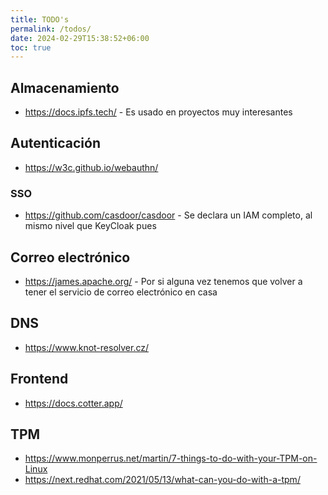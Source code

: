 ```yaml
---
title: TODO's
permalink: /todos/
date: 2024-02-29T15:38:52+06:00
toc: true
---
```


## Almacenamiento
* https://docs.ipfs.tech/ - Es usado en proyectos muy interesantes

## Autenticación
* https://w3c.github.io/webauthn/

### SSO
* https://github.com/casdoor/casdoor - Se declara un IAM completo, al mismo nivel que KeyCloak pues

## Correo electrónico
* https://james.apache.org/ - Por si alguna vez tenemos que volver a tener el servicio de correo electrónico en casa

## DNS
* https://www.knot-resolver.cz/

## Frontend
* https://docs.cotter.app/


## TPM
* https://www.monperrus.net/martin/7-things-to-do-with-your-TPM-on-Linux
* https://next.redhat.com/2021/05/13/what-can-you-do-with-a-tpm/

